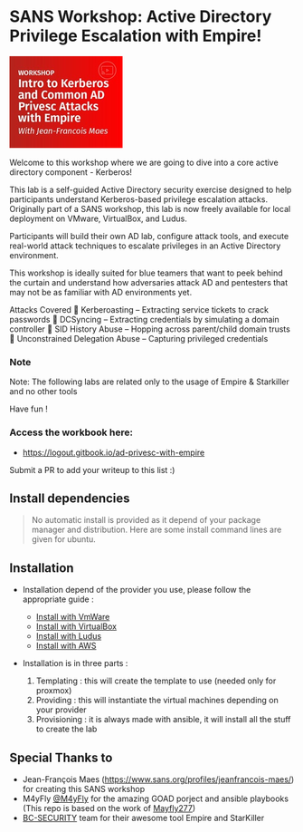 # SANS Workshop: Active Directory Privilege Escalation with Empire!

<div>
<img src="./sans-2024.jpg"/>
</div>

Welcome to this workshop where we are going to dive into a core active directory component - Kerberos!

This lab is a self-guided Active Directory security exercise designed to help participants understand Kerberos-based privilege escalation attacks. Originally part of a SANS workshop, this lab is now freely available for local deployment on VMware, VirtualBox, and Ludus.

Participants will build their own AD lab, configure attack tools, and execute real-world attack techniques to escalate privileges in an Active Directory environment.

This workshop is ideally suited for blue teamers that want to peek behind the curtain and understand how adversaries attack AD and pentesters that may not be as familiar with AD environments yet.

Attacks Covered
🔹 Kerberoasting – Extracting service tickets to crack passwords
🔹 DCSyncing – Extracting credentials by simulating a domain controller
🔹 SID History Abuse – Hopping across parent/child domain trusts
🔹 Unconstrained Delegation Abuse – Capturing privileged credentials

### Note

Note: The following labs are related only to the usage of Empire & Starkiller and no other tools

Have fun !

### Access the workbook here:

- https://logout.gitbook.io/ad-privesc-with-empire 

Submit a PR to add your writeup to this list :)

## Install dependencies

> No automatic install is provided as it depend of your package manager and distribution. Here are some install command lines are given for ubuntu.

## Installation

- Installation depend of the provider you use, please follow the appropriate guide :
  - [Install with VmWare](./docs/install_with_vmware.md)
  - [Install with VirtualBox](./docs/install_with_virtualbox.md)
  - [Install with Ludus](./docs/install_with_ludus.md)
  - [Install with AWS](./docs/install_with_aws.md)

- Installation is in three parts :
  1. Templating : this will create the template to use (needed only for proxmox) 
  2. Providing : this will instantiate the virtual machines depending on your provider
  3. Provisioning : it is always made with ansible, it will install all the stuff to create the lab

## Special Thanks to

- Jean-François Maes (https://www.sans.org/profiles/jeanfrancois-maes/) for creating this SANS workshop
- M4yFly [@M4yFly](https://x.com/M4yFly) for the amazing GOAD porject and ansible playbooks (This repo is based on the work of [Mayfly277](https://github.com/Orange-Cyberdefense/GOAD/))
- [BC-SECURITY](https://github.com/BC-SECURITY/) team for their awesome tool Empire and StarKiller
